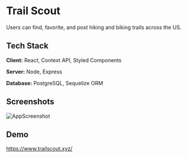 
# Trail Scout

Users can find, favorite, and post hiking and biking trails across the US.


## Tech Stack

**Client:** React, Context API, Styled Components

**Server:** Node, Express

**Database:** PostgreSQL, Sequelize ORM

  
## Screenshots

![AppScreenshot](https://user-images.githubusercontent.com/47286930/125359664-3e69f980-e330-11eb-8700-42b60eba044d.png)


  
## Demo

https://www.trailscout.xyz/


  
